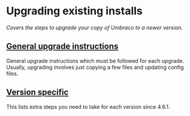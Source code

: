 # Upgrading existing installs

_Covers the steps to upgrade your copy of Umbraco to a newer version._

## [General upgrade instructions](general.md)
General upgrade instructions which must be followed for each upgrade. Usually, upgrading involves just copying a few files and updating config files.

## [Version specific](version-specific.md)
This lists extra steps you need to take for each version since 4.6.1.
